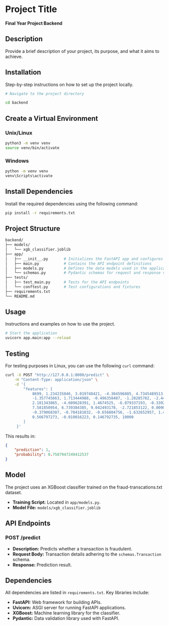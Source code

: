 # Project Title

**Final Year Project Backend**

## Description
Provide a brief description of your project, its purpose, and what it aims to achieve.

## Installation
Step-by-step instructions on how to set up the project locally.

```bash
# Navigate to the project directory

cd backend

```

## Create a Virtual Environment

### Unix/Linux
```bash
python3 -m venv venv
source venv/bin/activate
```

### Windows
```bash
python -m venv venv
venv\Scripts\activate
```

## Install Dependencies
Install the required dependencies using the following command:

```bash
pip install -r requirements.txt
```

## Project Structure 

```bash
backend/
├── models/
│   └── xgb_classifier.joblib 
├── app/
│   ├── __init__.py       # Initializes the FastAPI app and configures settings
│   ├── main.py           # Contains the API endpoint definitions
│   ├── models.py         # Defines the data models used in the application
│   └── schemas.py        # Pydantic schemas for request and response validation
├── tests/
│   ├── test_main.py      # Tests for the API endpoints
│   └── conftest.py       # Test configurations and fixtures
├── requirements.txt
└── README.md
```

## Usage
Instructions and examples on how to use the project.

```bash
# Start the application
uvicorn app.main:app --reload
```

## Testing
For testing purposes in Linux, you can use the following `curl` command:

```bash
curl -X POST "http://127.0.0.1:8000/predict" \
    -H "Content-Type: application/json" \
    -d '{
        "features": [
            8699, 1.234235046, 3.019740421, -4.304596885, 4.7345489513, 3.624200831, 
            -1.357745663, 1.713444988, -0.496358487, -1.28285782, -2.447469255, 
            2.101343865, -4.609628391, 1.4674525, -6.079337193, -0.339237373, 
            7.581850954, 6.739384385, 9.042493178, -2.721853122, 0.009060836, 
            -0.379068307, -0.704181032, -0.656804756, -1.632652957, 1.488901448, 
            0.566797273, -0.010016223, 0.146792735, 10000
        ]
     }'
```

This results in:
```json
{
    "prediction": 1,
    "probability": 0.7587947249412537
}
```

## Model
The project uses an XGBoost classifier trained on the fraud-transcations.txt dataset.

- **Training Script:** Located in `app/models.py`.
- **Model File:** `models/xgb_classifier.joblib`

## API Endpoints

### POST /predict
- **Description:** Predicts whether a transaction is fraudulent.
- **Request Body:** Transaction details adhering to the `schemas.Transaction` schema.
- **Response:** Prediction result.

## Dependencies
All dependencies are listed in `requirements.txt`. Key libraries include:

- **FastAPI:** Web framework for building APIs.
- **Uvicorn:** ASGI server for running FastAPI applications.
- **XGBoost:** Machine learning library for the classifier.
- **Pydantic:** Data validation library used with FastAPI.
